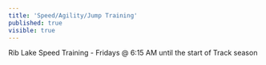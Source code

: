 ```yaml
---
title: 'Speed/Agility/Jump Training'
published: true
visible: true
---
```



Rib Lake Speed Training - Fridays @ 6:15 AM until the start of Track season

